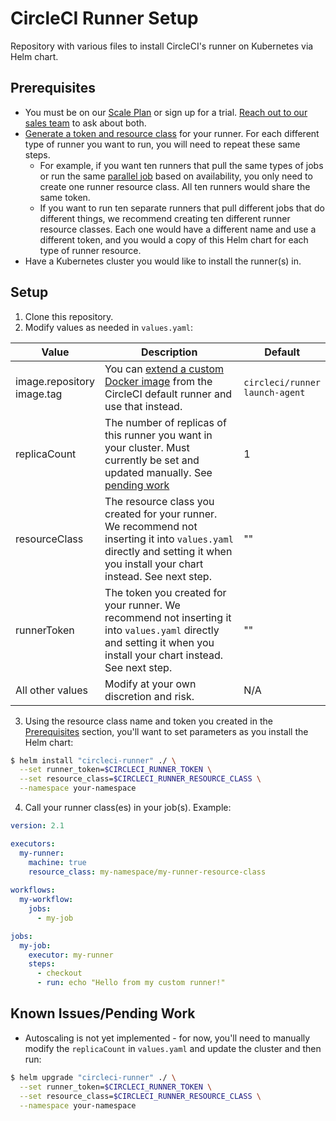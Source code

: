 # CircleCI Runner Setup

Repository with various files to install CircleCI's runner on Kubernetes via Helm chart.

## Prerequisites
- You must be on our [Scale Plan](https://circleci.com/pricing/) or sign up for a trial. [Reach out to our sales team](https://circleci.com/contact-us/?cloud) to ask about both.
- [Generate a token and resource class](https://circleci.com/docs/2.0/runner-installation/?section=executors-and-images#authentication) for your runner. For each different type of runner you want to run, you will need to repeat these same steps.
  - For example, if you want ten runners that pull the same types of jobs or run the same [parallel job](https://circleci.com/docs/2.0/parallelism-faster-jobs/) based on availability, you only need to create one runner resource class. All ten runners would share the same token.
  - If you want to run ten separate runners that pull different jobs that do different things, we recommend creating ten different runner resource classes. Each one would have a different name and use a different token, and you would a copy of this Helm chart for each type of runner resource.
- Have a Kubernetes cluster you would like to install the runner(s) in.

## Setup
1. Clone this repository.
2. Modify values as needed in `values.yaml`:

Value             | Description                  | Default
------------------|------------------------------|-------------
image.repository<br />image.tag | You can [extend a custom Docker image](https://circleci.com/docs/2.0/runner-installation/?section=executors-and-images#create-a-dockerfile-that-extends-the-circleci-runner-image) from the CircleCI default runner and use that instead. | `circleci/runner`<br />`launch-agent`
replicaCount      | The number of replicas of this runner you want in your cluster. Must currently be set and updated manually. See [pending work](#known-issuespending-work) | 1
resourceClass     | The resource class you created for your runner. We recommend not inserting it into `values.yaml` directly and setting it when you install your chart instead. See next step. | ""
runnerToken       | The token you created for your runner. We recommend not inserting it into `values.yaml` directly and setting it when you install your chart instead. See next step. | ""
All other values  | Modify at your own discretion and risk. | N/A

3. Using the resource class name and token you created in the [Prerequisites](#prerequisites) section, you'll want to set parameters as you install the Helm chart:

```bash
$ helm install "circleci-runner" ./ \
  --set runner_token=$CIRCLECI_RUNNER_TOKEN \
  --set resource_class=$CIRCLECI_RUNNER_RESOURCE_CLASS \
  --namespace your-namespace
```
4. Call your runner class(es) in your job(s). Example:

```yaml
version: 2.1

executors:
  my-runner:
    machine: true
    resource_class: my-namespace/my-runner-resource-class
  
workflows:
  my-workflow:
    jobs:
      - my-job

jobs:
  my-job:
    executor: my-runner
    steps:
      - checkout
      - run: echo "Hello from my custom runner!"
```

## Known Issues/Pending Work
- Autoscaling is not yet implemented - for now, you'll need to manually modify the `replicaCount` in `values.yaml` and update the cluster and then run:

```bash
$ helm upgrade "circleci-runner" ./ \
  --set runner_token=$CIRCLECI_RUNNER_TOKEN \
  --set resource_class=$CIRCLECI_RUNNER_RESOURCE_CLASS \
  --namespace your-namespace
```
